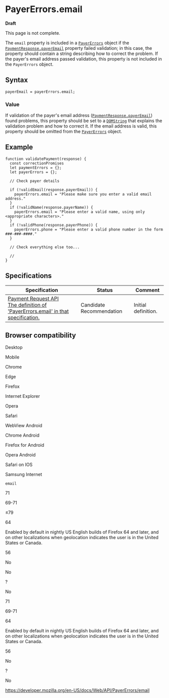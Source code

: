 # PayerErrors.email

**Draft**

This page is not complete.

The `email` property is included in a [`PayerErrors`](../payererrors) object if the [`PaymentResponse.payerEmail`](../paymentresponse/payeremail) property failed validation; in this case, the property should contain a string describing how to correct the problem. If the payer's email address passed validation, this property is not included in the `PayerErrors` object.

## Syntax

    payerEmail = payerErrors.email;

### Value

If validation of the payer's email address ([`PaymentResponse.payerEmail`](../paymentresponse/payeremail)) found problems, this property should be set to a [`DOMString`](../domstring) that explains the validation problem and how to correct it. If the email address is valid, this property should be omitted from the [`PayerErrors`](../payererrors) object.

## Example

    function validatePayment(response) {
      const correctionPromises
      let paymentErrors = {};
      let payerErrors = {};

      // Check payer details

      if (!validEmail(response.payerEmail)) {
        payerErrors.email = "Please make sure you enter a valid email address."
      }
      if (!validName(response.payerName)) {
        payerErrors.email = "Please enter a valid name, using only <appropriate characters>."
      }
      if (!validPhone(response.payerPhone)) {
        payerErrors.phone = "Please enter a valid phone number in the form ###-###-####."
      }

      // Check everything else too...

      //
    }

## Specifications

<table><thead><tr class="header"><th>Specification</th><th>Status</th><th>Comment</th></tr></thead><tbody><tr class="odd"><td><a href="https://w3c.github.io/payment-request/#dom-payererrors-email">Payment Request API<br />
<span class="small">The definition of 'PayerErrors.email' in that specification.</span></a></td><td><span class="spec-cr">Candidate Recommendation</span></td><td>Initial definition.</td></tr></tbody></table>

## Browser compatibility

Desktop

Mobile

Chrome

Edge

Firefox

Internet Explorer

Opera

Safari

WebView Android

Chrome Android

Firefox for Android

Opera Android

Safari on IOS

Samsung Internet

`email`

71

69-71

≤79

64

Enabled by default in nightly US English builds of Firefox 64 and later, and on other localizations when geolocation indicates the user is in the United States or Canada.

56

No

No

?

No

71

69-71

64

Enabled by default in nightly US English builds of Firefox 64 and later, and on other localizations when geolocation indicates the user is in the United States or Canada.

56

No

?

No

<a href="https://developer.mozilla.org/en-US/docs/Web/API/PayerErrors/email" class="_attribution-link">https://developer.mozilla.org/en-US/docs/Web/API/PayerErrors/email</a>
